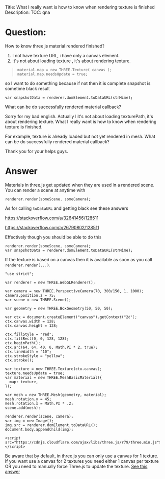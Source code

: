 Title: What I really want is how to know when rendering texture is finished
Description:
TOC: qna

# Question:

How to know three js material rendered finished? 

1. I not have texture URL, i have only a canvas element. 
2. It's not about loading texture , it's about rendering texture.

>     material.map = new THREE.Texture( canvas ); 
>     material.map.needsUpdate = true;

so I want to do something because if not then it is complete snapshot is sometime black result

    var snapshotData = renderer.domElement.toDataURL(strMime);

What can be do successfully rendered material callback?

Sorry for my bad english. Actually I it's not about loading texturePath, it's about rendering texture. What I really want is how to know when rendering texture is finished. 

For example, texture is already loaded but not yet rendered in mesh. What can be do successfully rendered material callback?

Thank you for your helps guys. 

# Answer

Materials in three.js get updated when they are used in a rendered scene. You can render a scene at anytime with

    renderer.render(someScene, someCamera);

As for calling `toDataURL` and getting black see these answers

https://stackoverflow.com/a/32641456/128511

https://stackoverflow.com/a/26790802/128511

Effectively though you should be able to do this

    renderer.render(someScene, someCamera);
    var snapshotData = renderer.domElement.toDataURL(strMime);

If the texture is based on a canvas then it is available as soon as you call `renderer.render(...)`.  



<!-- begin snippet: js hide: false console: false babel: false -->

<!-- language: lang-js -->

    "use strict";

    var renderer = new THREE.WebGLRenderer();

    var camera = new THREE.PerspectiveCamera(70, 300/150, 1, 1000);
    camera.position.z = 75;
    var scene = new THREE.Scene();

    var geometry = new THREE.BoxGeometry(50, 50, 50);

    var ctx = document.createElement("canvas").getContext("2d");
    ctx.canvas.width = 128;
    ctx.canvas.height = 128;

    ctx.fillStyle = "red";
    ctx.fillRect(0, 0, 128, 128);
    ctx.beginPath();
    ctx.arc(64, 64, 40, 0, Math.PI * 2, true);
    ctx.lineWidth = "10";
    ctx.strokeStyle = "yellow";
    ctx.stroke();

    var texture = new THREE.Texture(ctx.canvas);
    texture.needsUpdate = true;
    var material = new THREE.MeshBasicMaterial({
      map: texture,
    });

    var mesh = new THREE.Mesh(geometry, material);
    mesh.rotation.y = 45;
    mesh.rotation.x = Math.PI * .2;
    scene.add(mesh);

    renderer.render(scene, camera);
    var img = new Image();
    img.src = renderer.domElement.toDataURL();
    document.body.appendChild(img);


<!-- language: lang-html -->

    <script src="https://cdnjs.cloudflare.com/ajax/libs/three.js/r79/three.min.js"></script>


<!-- end snippet -->



Be aware that by default, in three.js you can only use a canvas for 1 texture. If you want use a canvas for 2 textures you need either 1 canvas per texture OR you need to manually force Three.js to update the texture. [See this answer](https://stackoverflow.com/a/40144106/128511)


